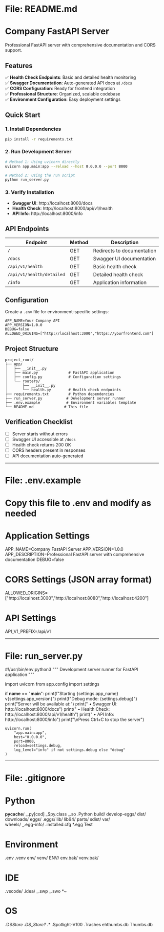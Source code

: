 # File: README.md

# Company FastAPI Server

Professional FastAPI server with comprehensive documentation and CORS support.

## Features

✅ **Health Check Endpoints**: Basic and detailed health monitoring  
✅ **Swagger Documentation**: Auto-generated API docs at `/docs`  
✅ **CORS Configuration**: Ready for frontend integration  
✅ **Professional Structure**: Organized, scalable codebase  
✅ **Environment Configuration**: Easy deployment settings

## Quick Start

### 1. Install Dependencies

```bash
pip install -r requirements.txt
```

### 2. Run Development Server

```bash
# Method 1: Using uvicorn directly
uvicorn app.main:app --reload --host 0.0.0.0 --port 8000

# Method 2: Using the run script
python run_server.py
```

### 3. Verify Installation

- **Swagger UI**: http://localhost:8000/docs
- **Health Check**: http://localhost:8000/api/v1/health
- **API Info**: http://localhost:8000/info

## API Endpoints

| Endpoint                  | Method | Description                |
| ------------------------- | ------ | -------------------------- |
| `/`                       | GET    | Redirects to documentation |
| `/docs`                   | GET    | Swagger UI documentation   |
| `/api/v1/health`          | GET    | Basic health check         |
| `/api/v1/health/detailed` | GET    | Detailed health check      |
| `/info`                   | GET    | Application information    |

## Configuration

Create a `.env` file for environment-specific settings:

```env
APP_NAME=Your Company API
APP_VERSION=1.0.0
DEBUG=false
ALLOWED_ORIGINS=["http://localhost:3000","https://yourfrontend.com"]
```

## Project Structure

```
project_root/
├── app/
│   ├── __init__.py
│   ├── main.py              # FastAPI application
│   ├── config.py            # Configuration settings
│   └── routers/
│       ├── __init__.py
│       └── health.py        # Health check endpoints
├── requirements.txt         # Python dependencies
├── run_server.py           # Development server runner
├── .env.example            # Environment variables template
└── README.md              # This file
```

## Verification Checklist

- [ ] Server starts without errors
- [ ] Swagger UI accessible at `/docs`
- [ ] Health check returns 200 OK
- [ ] CORS headers present in responses
- [ ] API documentation auto-generated

---

# File: .env.example

# Copy this file to .env and modify as needed

# Application Settings

APP_NAME=Company FastAPI Server
APP_VERSION=1.0.0
APP_DESCRIPTION=Professional FastAPI server with comprehensive documentation
DEBUG=false

# CORS Settings (JSON array format)

ALLOWED_ORIGINS=["http://localhost:3000","http://localhost:8080","http://localhost:4200"]

# API Settings

API_V1_PREFIX=/api/v1

---

# File: run_server.py

#!/usr/bin/env python3
"""
Development server runner for FastAPI application
"""

import uvicorn
from app.config import settings

if **name** == "**main**":
print(f"Starting {settings.app_name} v{settings.app_version}")
print(f"Debug mode: {settings.debug}")
print("Server will be available at:")
print(" • Swagger UI: http://localhost:8000/docs")
print(" • Health Check: http://localhost:8000/api/v1/health")
print(" • API Info: http://localhost:8000/info")
print("\nPress Ctrl+C to stop the server")

    uvicorn.run(
        "app.main:app",
        host="0.0.0.0",
        port=8000,
        reload=settings.debug,
        log_level="info" if not settings.debug else "debug"
    )

---

# File: .gitignore

# Python

**pycache**/
_.py[cod]
_$py.class
_.so
.Python
build/
develop-eggs/
dist/
downloads/
eggs/
.eggs/
lib/
lib64/
parts/
sdist/
var/  
wheels/
_.egg-info/
.installed.cfg
\*.egg
Test

# Environment

.env
.venv
env/
venv/
ENV/
env.bak/
venv.bak/

# IDE

.vscode/
.idea/
_.swp
_.swo
\*~

# OS

.DS*Store
.DS_Store?
.*\*
.Spotlight-V100
.Trashes
ehthumbs.db
Thumbs.db
